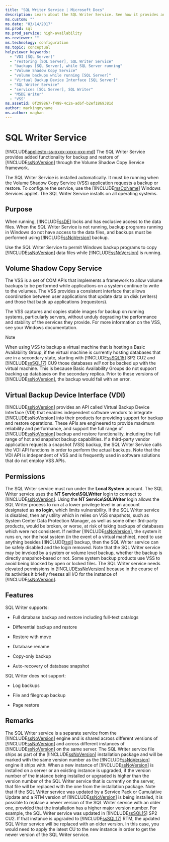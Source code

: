 ```yaml
---
title: "SQL Writer Service | Microsoft Docs"
description: Learn about the SQL Writer Service. See how it provides added backup and restore functionality in SQL Server through the Volume Shadow Copy Service framework.
ms.custom: ""
ms.date: "03/14/2017"
ms.prod: sql
ms.prod_service: high-availability
ms.reviewer: ""
ms.technology: configuration
ms.topic: conceptual
helpviewer_keywords: 
  - "VDI [SQL Server]"
  - "restoring [SQL Server], SQL Writer Service"
  - "backups [SQL Server], while SQL Server running"
  - "Volume Shadow Copy Service"
  - "volume backups while running [SQL Server]"
  - "Virtual Backup Device Interface [SQL Server]"
  - "SQL Writer Service"
  - "services [SQL Server], SQL Writer"
  - "MSDE Writer"
  - "VSS"
ms.assetid: 0f299867-f499-4c2a-ad6f-b2ef1869381d
author: markingmyname
ms.author: maghan
---
```

# SQL Writer Service
[!INCLUDE[appliesto-ss-xxxx-xxxx-xxx-md](../../includes/appliesto-ss-xxxx-xxxx-xxx-md.md)]
  The SQL Writer Service provides added functionality for backup and restore of [!INCLUDE[ssNoVersion](../../includes/ssnoversion-md.md)] through the Volume Shadow Copy Service framework.  
  
 The SQL Writer Service is installed automatically. It must be running when the Volume Shadow Copy Service (VSS) application requests a backup or restore. To configure the service, use the [!INCLUDE[msCoName](../../includes/msconame-md.md)] Windows Services applet. The SQL Writer Service installs on all operating systems.  
  
## Purpose  
 When running, [!INCLUDE[ssDE](../../includes/ssde-md.md)] locks and has exclusive access to the data files. When the SQL Writer Service is not running, backup programs running in Windows do not have access to the data files, and backups must be performed using [!INCLUDE[ssNoVersion](../../includes/ssnoversion-md.md)] backup.  
  
 Use the SQL Writer Service to permit Windows backup programs to copy [!INCLUDE[ssNoVersion](../../includes/ssnoversion-md.md)] data files while [!INCLUDE[ssNoVersion](../../includes/ssnoversion-md.md)] is running.  
  
## Volume Shadow Copy Service  
 The VSS is a set of COM APIs that implements a framework to allow volume backups to be performed while applications on a system continue to write to the volumes. The VSS provides a consistent interface that allows coordination between user applications that update data on disk (writers) and those that back up applications (requestors).  
  
 The VSS captures and copies stable images for backup on running systems, particularly servers, without unduly degrading the performance and stability of the services they provide. For more information on the VSS, see your Windows documentation.  

> [!NOTE]
> When using VSS to backup a virtual machine that is hosting a Basic Availability Group, if the virtual machine is currently hosting databases that are in a secondary state, starting with [!INCLUDE[ssSQL15](../../includes/sssql15-md.md)] SP2 CU2 and [!INCLUDE[ssSQL17](../../includes/sssql17-md.md)] CU9 those databases *will not* be backed up with the virtual machine.  This is because Basic Availability Groups do not support backing up databases on the secondary replica.  Prior to these versions of [!INCLUDE[ssNoVersion](../../includes/ssnoversion-md.md)], the backup would fail with an error.
  
## Virtual Backup Device Interface (VDI)  
 [!INCLUDE[ssNoVersion](../../includes/ssnoversion-md.md)] provides an API called Virtual Backup Device Interface (VDI) that enables independent software vendors to integrate [!INCLUDE[ssNoVersion](../../includes/ssnoversion-md.md)] into their products for providing support for backup and restore operations. These APIs are engineered to provide maximum reliability and performance, and support the full range of [!INCLUDE[ssNoVersion](../../includes/ssnoversion-md.md)] backup and restore functionality, including the full range of hot and snapshot backup capabilities. If a third-party vendor application requests a snapshot (VSS) backup, the SQL Writer Service calls the VDI API functions in order to perform the actual backups. Note that the VDI API is independent of VSS and is frequently used in software solutions that do not employ VSS APIs.
  
## Permissions  
 The SQL Writer service must run under the **Local System** account. The SQL Writer service uses the **NT Service\SQLWriter** login to connect to [!INCLUDE[ssNoVersion](../../includes/ssnoversion-md.md)]. Using the **NT Service\SQLWriter** login allows the SQL Writer process to run at a lower privilege level in an account designated as **no login**, which limits vulnerability. If the SQL Writer service is disabled, then any utility which in relies on VSS snapshots, such as System Center Data Protection Manager, as well as some other 3rd-party products, would be broken, or worse, at risk of taking backups of databases which were not consistent. If neither [!INCLUDE[ssNoVersion](../../includes/ssnoversion-md.md)], the system it runs on, nor the host system (in the event of a virtual machine), need to use anything besides [!INCLUDE[tsql](../../includes/tsql-md.md)] backup, then the SQL Writer service can be safely disabled and the login removed.  Note that the SQL Writer service may be invoked by a system or volume level backup, whether the backup is directly snapshot-based or not. Some system backup products use VSS to avoid being blocked by open or locked files. The SQL Writer service needs elevated permissions in [!INCLUDE[ssNoVersion](../../includes/ssnoversion-md.md)] because in the course of its activities it briefly freezes all I/O for the instance of [!INCLUDE[ssNoVersion](../../includes/ssnoversion-md.md)].  
  
## Features  
 SQL Writer supports:  
  
-   Full database backup and restore including full-text catalogs  
  
-   Differential backup and restore  
  
-   Restore with move  
  
-   Database rename  
  
-   Copy-only backup  
  
-   Auto-recovery of database snapshot  
  
 SQL Writer does not support:  
  
-   Log backups  
  
-   File and filegroup backup  
  
-   Page restore  
  
## Remarks
The SQL Writer service is a separate service from the [!INCLUDE[ssNoVersion](../../includes/ssnoversion-md.md)] engine and is shared across different versions of [!INCLUDE[ssNoVersion](../../includes/ssnoversion-md.md)] and across different instances of [!INCLUDE[ssNoVersion](../../includes/ssnoversion-md.md)] on the same server.  The SQL Writer service file ships as part of the [!INCLUDE[ssNoVersion](../../includes/ssnoversion-md.md)] installation package and will be marked with the same version number as the [!INCLUDE[ssNoVersion](../../includes/ssnoversion-md.md)] engine it ships with.  When a new instance of [!INCLUDE[ssNoVersion](../../includes/ssnoversion-md.md)] is installed on a server or an existing instance is upgraded, if the version number of the instance being installed or upgraded is higher than the version number of the SQL Writer service that is currently on the server, that file will be replaced with the one from the installation package.  Note that if the SQL Writer service was updated by a Service Pack or Cumulative Update and a RTM version of [!INCLUDE[ssNoVersion](../../includes/ssnoversion-md.md)] is being installed, it is possible to replace a newer version of the SQL Writer service with an older one, provided that the installation has a higher major version number.  For example, the SQL Writer service was updated in [!INCLUDE[ssSQL15](../../includes/sssql15-md.md)] SP2 CU2.  If that instance is upgraded to [!INCLUDE[ssSQL17](../../includes/sssql17-md.md)] RTM, the updated SQL Writer service will be replaced with an older version.  In this case, you would need to apply the latest CU to the new instance in order to get the newer version of the SQL Writer service.

